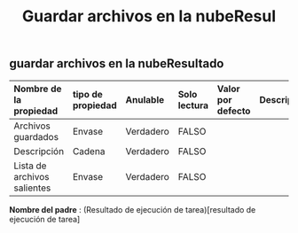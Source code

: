 ﻿---
title: Guardar archivos en la nubeResul
second_title: Aspose.Cells Cloud Documen
type: docs
url: /es/specification/model/savefilestocloudresult/
description: "Aspose.Cells Especificación del modelo de nube: SaveFilesToCloudResult. Maneje sin esfuerzo Excel y otros documentos de hoja de cálculo con funciones como abrir, generar, editar, dividir, fusionar, comparar y convertir."
weight: 50
---
## **guardar archivos en la nubeResultado**

 

| Nombre de la propiedad| tipo de propiedad| Anulable| Solo lectura| Valor por defecto| Descripción|
|:- |:- |:- |:- |:- |:- |
| Archivos guardados| Envase| Verdadero| FALSO|||
| Descripción| Cadena| Verdadero| FALSO|||
| Lista de archivos salientes| Envase| Verdadero| FALSO|||

**Nombre del padre** : (Resultado de ejecución de tarea)[resultado de ejecución de tarea]